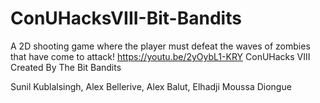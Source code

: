 # ConUHacksVIII-Bit-Bandits

A 2D shooting game where the player must defeat the waves of zombies that have come to attack!
https://youtu.be/2yOybL1-KRY
ConUHacks VIII
Created By The Bit Bandits 

Sunil Kublalsingh, Alex Bellerive, Alex Balut, Elhadji Moussa Diongue
